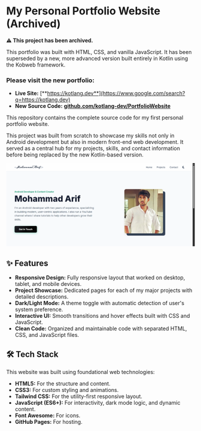 # **My Personal Portfolio Website (Archived)**

**⚠️ This project has been archived.**

This portfolio was built with HTML, CSS, and vanilla JavaScript. It has been superseded by a new, more advanced version built entirely in Kotlin using the Kobweb framework.

### **Please visit the new portfolio:**

* **Live Site:** [**https://kotlang.dev**](https://www.google.com/search?q=https://kotlang.dev)  
* **New Source Code:** [**github.com/kotlang-dev/PortfolioWebsite**](https://www.google.com/search?q=https://github.com/kotlang-dev/PortfolioWebsite)

This repository contains the complete source code for my first personal portfolio website.

This project was built from scratch to showcase my skills not only in Android development but also in modern front-end web development. It served as a central hub for my projects, skills, and contact information before being replaced by the new Kotlin-based version.

![Portfolio Screenshot](https://raw.githubusercontent.com/kotlang-dev/kotlang-dev.github.io/refs/heads/main/assets/images/portfolio-screenshot.png)

## **✨ Features**

* **Responsive Design:** Fully responsive layout that worked on desktop, tablet, and mobile devices.  
* **Project Showcase:** Dedicated pages for each of my major projects with detailed descriptions.  
* **Dark/Light Mode:** A theme toggle with automatic detection of user's system preference.  
* **Interactive UI:** Smooth transitions and hover effects built with CSS and JavaScript.  
* **Clean Code:** Organized and maintainable code with separated HTML, CSS, and JavaScript files.

## **🛠️ Tech Stack**

This website was built using foundational web technologies:

* **HTML5:** For the structure and content.  
* **CSS3:** For custom styling and animations.  
* **Tailwind CSS:** For the utility-first responsive layout.  
* **JavaScript (ES6+):** For interactivity, dark mode logic, and dynamic content.  
* **Font Awesome:** For icons.  
* **GitHub Pages:** For hosting.
